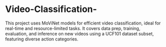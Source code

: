 # Video-Classification-
This project uses MoViNet models for efficient video classification, ideal for real-time and resource-limited tasks. It covers data prep, training, evaluation, and inference on new videos using a UCF101 dataset subset, featuring diverse action categories.
